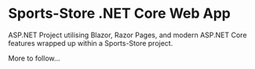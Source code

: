# Sports-Store .NET Core Web App

ASP.NET Project utilising Blazor, Razor Pages, and modern ASP.NET Core features wrapped up within a Sports-Store project.

More to follow...
